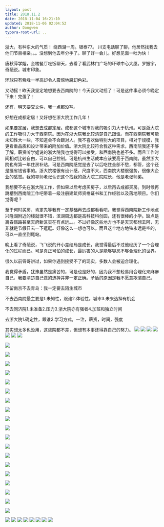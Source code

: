 ```yaml
---
layout: post
title: 2018.11.2
date: 2018-11-04 16:21:10
updated: 2018-11-06 02:04:52
author: Dongwen
typora-root-url: ..
---
```




浙大，有种东大的气质！
绕西湖一周。银泰77。
川支电话聊了聊，他居然找我去他们节目相亲。。。没想到他去年分手了。聊了好一会儿。好想见面一吐为快！

唐秋萍学姐，金橘餐厅吃饭聊天，去看了看武林门广场的环球中心大厦。罗振宇，奇葩说。城市印象。

环球只有紫峰一半高却令人震惊地魔幻色彩。

又动摇！昨天我坚定地想要去西南院的！今天我又动摇了！可是这件事必须今晚定下来！完蛋了！

还有，明天要交文件，我一点都没写。

好想在成都定居！又好想在浙大院工作几年！

如果要定居，我想去成都定居。成都这个城市对我的吸引力大于杭州。可是浙大院的工作吸引力大于西南院。因为在浙大院我比较清楚自己跟谁。而在西南院我可能未知性大一些，不知道会不会跟对人。我不喜欢做特别大的项目，相对于规模，我更看重品质和设计带来的附加价值。浙大院比较符合我这种需求，西南院我还不够了解。薪资听学姐说的浙大院我也觉得可以接受，和西南院也差不多。而且工作时间相对比较自由，可以自己控制。可是杭州生活成本应该要高于西南院。虽然浙大院也有第一年住房补贴，可是西南院感觉是去了以后吃住全部不愁，都管，这个还是挺省钱省事的。浙大院楼很有设计感，尺度不大，西南院大楼很强势，很像大企业的感觉。我的导师老张认识这个找我的浙大院二院院长，他是老张师弟。

我想要不先在浙大院工作，但如果以后考虑买房子，以后再去成都买房。到时候再跳槽到西南院工作吧带着一级注册建筑师资格证书和工作经验以及落地项目。你们觉得呢？

至于何时买房，肯定先等我有一定基础再去成都看看吧，我觉得西南院新工作地点兴隆湖附近的楼就很不错，滨湖周边都是高科技科创园，还有很棒的小学。缺点是离春熙路甚至天府新区实在有点远。。。不过好像这些地方也不是天天都想去阿，无非就是节假日去一下逛逛。好像这么一想也可以。而且这个地方地铁永远是空的，可以一直坐到尾站。

晚上看了奇葩说，飞飞说的开小差结局是成长，我觉得最后不过他经历了一个合理化的过程而已。可是真正可怕的成长，最厉害的人是能够容忍不够合理化的世界。

很久以前霄哥讲过，如果你遇到接受不了的现实，多数人会被迫合理化。

我觉得矛盾，犹豫虽然是痛苦的，可是也是好的，因为我不想轻易用合理化来麻痹自己，我要清楚自己做的选择并非一定正确。矛盾的原因是我不愿意欺骗自己。

不留南京不去青岛：我一定要去陌生城市

不去西南院最主要是1.未知性，跟谁2.体验性，城市3.未来选择有机会

不去同济院1.未准备2.压力3.浙大院亦有强者4.加班和独立时间

去浙大院1.确定性，跟谁2.学习方式，一注，薪资，时间，强度

其实想太多也没用，这些院都不差，但想有本事还得靠自己的努力。               ![](/img/in-post/p55400542.jpg)
![](/img/in-post/p55400620.jpg)
![](/img/in-post/p55400575.jpg)
![](/img/in-post/p55400607.jpg)
![](/img/in-post/p55400615.jpg)
![](/img/in-post/p55400605.jpg)
![](/img/in-post/p55400623.jpg)

![](/img/in-post/p55400623.jpg)

![](/img/in-post/p55400623.jpg)

![](/img/in-post/p55400623.jpg)

![](/img/in-post/p55400623.jpg)

![](/img/in-post/p55400623.jpg)

![](/img/in-post/p55400623.jpg)

![](/img/in-post/p55400623.jpg)

![](/img/in-post/p55400623.jpg)

![](/img/in-post/p55400623.jpg)

![](/img/in-post/p55400623.jpg)

![](/img/in-post/p55400623.jpg)

![](/img/in-post/p55400623.jpg)

![](/img/in-post/p55400623.jpg)

![](/img/in-post/p55400623.jpg)

![](/img/in-post/p55400623.jpg)

![](/img/in-post/p55400623.jpg)

![](/img/in-post/p55400623.jpg)

![](/img/in-post/p55400623.jpg)

![](/img/in-post/p55400623.jpg)

![](/img/in-post/p55400625.jpg)
![](/img/in-post/p55400565.jpg)
![](/img/in-post/p55400562.jpg)
![](/img/in-post/p55400535.jpg)
![](/img/in-post/p55400532.jpg)
![](/img/in-post/p55400612.jpg)
![](/img/in-post/p55400617.jpg)
![](/img/in-post/p55400627.jpg)
